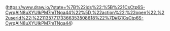 (https://www.draw.io/?state=%7B%22ids%22:%5B%221CsCtp6S-CyrqAlN8uXYUIkPM7mTNga44%22%5D,%22action%22:%22open%22,%22userId%22:%22113577173366353508618%22%7D#G1CsCtp6S-CyrqAlN8uXYUIkPM7mTNga44) 

[](https://www.draw.io/?state=%7B%22ids%22:%5B%221CsCtp6S-CyrqAlN8uXYUIkPM7mTNga44%22%5D,%22action%22:%22open%22,%22userId%22:%22113577173366353508618%22%7D#G1CsCtp6S-CyrqAlN8uXYUIkPM7mTNga44)
